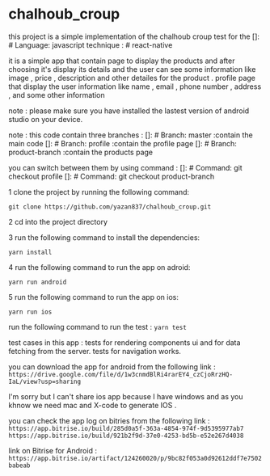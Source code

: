 # chalhoub_croup

this project is a simple implementation of the chalhoub croup test for the
[]: # Language: javascript
technique : # react-native

it is a simple app that contain page to display the products and after choosing it's display
its details and the user can see some information like image , price , description and other detailes
for the product .
profile page that display the user information like name , email , phone number , address , and some other information

note : please make sure you have installed the lastest version of android studio on your device.

note : this code contain three branches :
[]: # Branch: master :contain the main code
[]: # Branch: profile :contain the profile page
[]: # Branch: product-branch :contain the products page

you can switch between them by using command :
[]: # Command: git checkout profile
[]: # Command: git checkout product-branch

1 clone the project by running the following command:

`git clone https://github.com/yazan837/chalhoub_croup.git`

2 cd into the project directory

3 run the following command to install the dependencies:

`yarn install`

4 run the following command to run the app on adroid:

`yarn run android`

5 run the following command to run the app on ios:

`yarn run ios`

run the following command to run the test :
`yarn test`

test cases in this app :
tests for rendering components ui and for data fetching from the server.
tests for navigation works.

you can download the app for android from the following link :
` https://drive.google.com/file/d/1w3cnmdBlRi4rarEY4_czCjoRrzHQ-IaL/view?usp=sharing`

I'm sorry but I can't share ios app because I have windows and as you khnow we need mac and X-code to generate IOS .

you can check the app log on bitries from the following link :
`https://app.bitrise.io/build/285d0a5f-363a-4854-974f-9d5395977ab7`
`https://app.bitrise.io/build/921b2f9d-37e0-4253-bd5b-e52e267d4038`

link on Bitrise for Android :
`https://app.bitrise.io/artifact/124260020/p/9bc82f053a0d92612ddf7e7502babeab`
